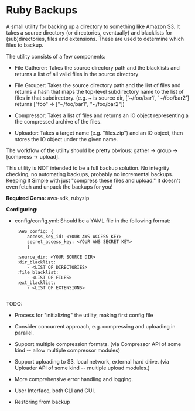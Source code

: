 # Ruby Backups

A small utility for backing up a directory to something like Amazon S3. It takes
a source directory (or directories, eventually) and blacklists for
(sub)directories, files and extensions. These are used to determine which files
to backup.

The utility consists of a few components:

- File Gatherer: Takes the source directory path and the blacklists and returns
  a list of all valid files in the source directory

- File Grouper: Takes the source directory path and the list of files and
  returns a hash that maps the top-level subdirectory name to the list of files
  in that subdirectory. (e.g. ~ is source dir, ['~/foo/bar1', '~/foo/bar2']
  returns ["foo" => ["~/foo/bar1", "~/foo/bar2"])

- Compressor: Takes a list of files and returns an IO object representing a
  the compressed archive of the files.

- Uploader: Takes a target name (e.g. "files.zip") and an IO object, then stores
  the IO object under the given name.

The workflow of the utility should be pretty obvious: gather -> group ->
[compress -> upload].

This utility is NOT intended to be a full backup solution. No integrity
checking, no automating backups, probably no incremental backups. Keeping It
Simple with just "compress these files and upload." It doesn't even fetch and
unpack the backups for you!

**Required Gems:** aws-sdk, rubyzip

**Configuring:**

- config/config.yml: Should be a YAML file in the following format:
```
    :AWS_config: {
        access_key_id: <YOUR AWS ACCESS KEY>
        secret_access_key: <YOUR AWS SECRET KEY>
        }

    :source_dir: <YOUR SOURCE DIR>
    :dir_blacklist:
        - <LIST OF DIRECTORIES>
    :file_blacklist:
        - <LIST OF FILES>
    :ext_blacklist:
        - <LIST OF EXTENSIONS>
    
```

TODO:

- Process for "initializing" the utility, making first config file

- Consider concurrent approach, e.g. compressing and uploading in parallel.

- Support multiple compression formats.
  (via Compressor API of some kind -- allow multiple compressor modules)

- Support uploading to S3, local network, external hard drive.
  (via Uploader API of some kind -- multiple upload modules.)

- More comprehensive error handling and logging.

- User Interface, both CLI and GUI.

- Restoring from backup
